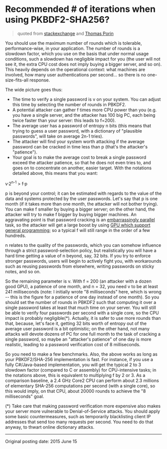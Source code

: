 # Recommended # of iterations when using PKBDF2-SHA256?

> quoted from [stackexchange](http://security.stackexchange.com/questions/3959/recommended-of-iterations-when-using-pkbdf2-sha256/3993#3993) and [Thomas Porin](http://security.stackexchange.com/users/655/thomas-pornin)

You should use the maximum number of rounds which is tolerable, performance-wise, in your application. The number of rounds is a slowdown factor, which you use on the basis that under normal usage conditions, such a slowdown has negligible impact for you (the user will not see it, the extra CPU cost does not imply buying a bigger server, and so on). This heavily depends on the operational context: what machines are involved, how many user authentications per second... so there is no one-size-fits-all response.

The wide picture goes thus:

- The time to verify a single password is v on your system. You can adjust this time by selecting the number of rounds in PBKDF2.
- A potential attacker can gather f times more CPU power than you (e.g. you have a single server, and the attacker has 100 big PC, each being twice faster than your server: this leads to f=200).
- The average user has a password of entropy n bits (this means that trying to guess a user password, with a dictionary of "plausible passwords", will take on average 2n-1 tries).
- The attacker will find your system worth attacking if the average password can be cracked in time less than p (that's the attacker's "patience").
- Your goal is to make the average cost to break a single password exceed the attacker patience, so that he does not even tries to, and goes on to concentrate on another, easier target. With the notations detailed above, this means that you want:

v·2<sup>n-1</sup> > f·p

p is beyond your control; it can be estimated with regards to the value of the data and systems protected by the user passwords. Let's say that p is one month (if it takes more than one month, the attacker will not bother trying). You can make f smaller by buying a bigger server; on the other hand, the attacker will try to make f bigger by buying bigger machines. An aggravating point is that password cracking is an [embarrassingly parallel](https://en.wikipedia.org/wiki/Embarrassingly_parallel) task, so the attacker will get a large boost by using [GPU which support general programming](https://en.wikipedia.org/wiki/General-purpose_computing_on_graphics_processing_units); so a typical f will still range in the order of a few hundreds.

n relates to the quality of the passwords, which you can somehow influence through a strict password-selection policy, but realistically you will have a hard time getting a value of n beyond, say, 32 bits. If you try to enforce stronger passwords, users will begin to actively fight you, with workarounds such as reusing passwords from elsewhere, writing passwords on sticky notes, and so on.

So the remaining parameter is v. With f = 200 (an attacker with a dozen good GPU), a patience of one month, and n = 32, you need v to be at least 241 milliseconds (note: I initially wrote "8 milliseconds" here, which is wrong -- this is the figure for a patience of one day instead of one month). So you should set the number of rounds in PBKDF2 such that computing it over a single password takes at least that much time on your server. You will still be able to verify four passwords per second with a single core, so the CPU impact is probably negligible(*). Actually, it is safer to use more rounds than that, because, let's face it, getting 32 bits worth of entropy out of the average user password is a bit optimistic; on the other hand, not many attacks will devote dozens of PC for one full month to the task of cracking a single password, so maybe an "attacker's patience" of one day is more realistic, leading to a password verification cost of 8 milliseconds.

So you need to make a few benchmarks. Also, the above works as long as your PBKDF2/SHA-256 implementation is fast. For instance, if you use a fully C#/Java-based implementation, you will get the typical 2 to 3 slowdown factor (compared to C or assembly) for CPU-intensive tasks; in the notations above, this is equivalent to multiplying f by 2 or 3. As a comparison baseline, a 2.4 GHz Core2 CPU can perform about 2.3 millions of elementary SHA-256 computations per second (with a single core), so this would imply, on that CPU, about 20000 rounds to achieve the "8 milliseconds" goal.

(*) Take care that making password verification more expensive also makes your server more vulnerable to Denial-of-Service attacks. You should apply some basic countermeasures, such as temporarily blacklisting client IP addresses that send too many requests per second. You need to do that anyway, to thwart online dictionary attacks.

***

Original posting date: 2015 June 15